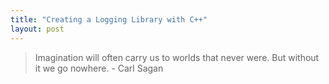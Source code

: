 ```yaml
---
title: "Creating a Logging Library with C++"
layout: post
---
```


> Imagination will often carry us to worlds that never were. But without it we go nowhere. - Carl Sagan
